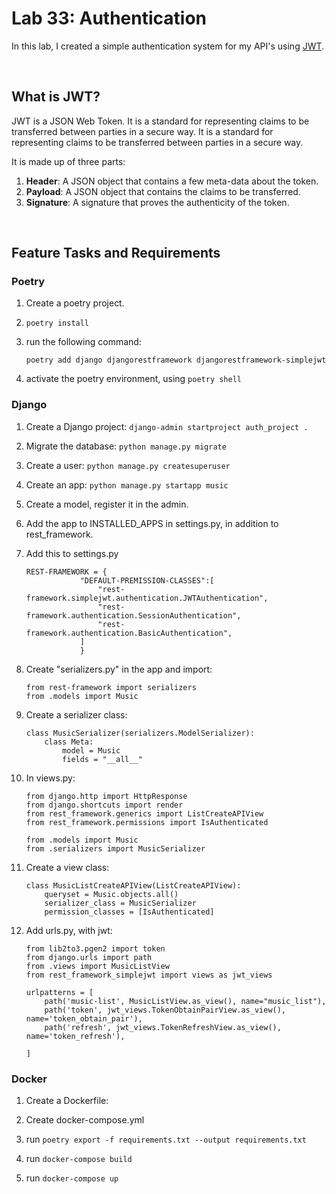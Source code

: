 # **Lab 33: Authentication**

In this lab, I created a simple authentication system for my API's using [JWT](https://jwt.io/).

<br>

## **What is JWT?**


JWT is a JSON Web Token. It is a standard for representing claims to be transferred between parties in a secure way. It is a standard for representing claims to be transferred between parties in a secure way.

It is made up of three parts:


1. **Header**: A JSON object that contains a few meta-data about the token.
2. **Payload**: A JSON object that contains the claims to be transferred.
3. **Signature**: A signature that proves the authenticity of the token.

<br>

## **Feature Tasks and Requirements**

### **Poetry**

1. Create a poetry project.

2. ```poetry install```

3. run the following command:

    ```
    poetry add django djangorestframework djangorestframework-simplejwt
    ```

4. activate the poetry environment, using ```poetry shell```

### **Django**

1. Create a Django project:
```django-admin startproject auth_project .```

2. Migrate the database:
```python manage.py migrate```

3. Create a user:
```python manage.py createsuperuser```

4. Create an app:
```python manage.py startapp music```

5. Create a model, register it in the admin.

6. Add the app to INSTALLED_APPS in settings.py, in addition to rest_framework.

7. Add this to settings.py
    ```
    REST-FRAMEWORK = {
                "DEFAULT-PREMISSION-CLASSES":[
                    "rest-framework.simplejwt.authentication.JWTAuthentication",
                    "rest-framework.authentication.SessionAuthentication",
                    "rest-framework.authentication.BasicAuthentication",
                ]
                }
    ```
8. Create  "serializers.py" in the app and import: 
    ```
    from rest-framework import serializers
    from .models import Music
    ```

9. Create a serializer class:
    ```
    class MusicSerializer(serializers.ModelSerializer):
        class Meta:
            model = Music
            fields = "__all__"
    ```

10. In views.py:
    ```
    from django.http import HttpResponse
    from django.shortcuts import render
    from rest_framework.generics import ListCreateAPIView
    from rest_framework.permissions import IsAuthenticated

    from .models import Music
    from .serializers import MusicSerializer
    ```

11. Create a view class:
    ```
    class MusicListCreateAPIView(ListCreateAPIView):
        queryset = Music.objects.all()
        serializer_class = MusicSerializer
        permission_classes = [IsAuthenticated]
    ```

12. Add urls.py, with jwt:
    ```
    from lib2to3.pgen2 import token
    from django.urls import path
    from .views import MusicListView
    from rest_framework_simplejwt import views as jwt_views

    urlpatterns = [
        path('music-list', MusicListView.as_view(), name="music_list"),
        path('token', jwt_views.TokenObtainPairView.as_view(), name='token_obtain_pair'),
        path('refresh', jwt_views.TokenRefreshView.as_view(), name='token_refresh'),

    ]

    ```
### **Docker**

1. Create a Dockerfile:

2. Create docker-compose.yml

3. run ```poetry export -f requirements.txt --output requirements.txt```

4. run ```docker-compose build```

5. run ```docker-compose up```


